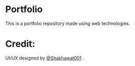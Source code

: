# Portfolio
This is a portfolio repository made using web technologies.
# Credit:
UI/UX designed by <a href="https://github.com/Shakhawat001">@Shakhawat001</a> .
